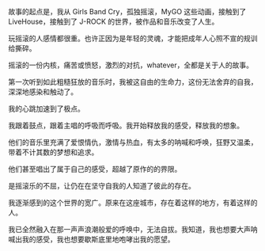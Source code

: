 故事的起点是，我从 Girls Band Cry，孤独摇滚，MyGO 这些动画，接触到了 LiveHouse，接触到了 J-ROCK 的世界，被作品和音乐改变了人生。

玩摇滚的人感情都很重。也许正因为是年轻的灵魂，才能把成年人心照不宣的规训给撕碎。

摇滚的一份内核，痛苦或愤怒，激烈的对抗，whatever，全都是关于人的故事。

第一次听到如此粗糙狂放的音乐时，我被这自由的生命力，这份无法舍弃的自我，深深地感染和触动了。

我的心跳加速到了极点。

我跟着鼓点，跟着主唱的呼吸而呼吸。我开始释放我的感受，释放我的想象。

他们的音乐里充满了爱恨情仇，激情与热血，有太多的呐喊和呼唤，狂野又温柔，带着不计其数的梦想和追求。

他们甚至唱出了属于自己的感受，超越了原作的的界限。

是摇滚乐的不屈，让仍在在坚守自我的人知道了彼此的存在。

我逐渐感到的这个世界的宽广。原来在这座城市，存在着这样的地方，有着这样的人。

我已全然融入在那一声声浪潮般爱的呼唤中，无法自拔。我知道，我也想要大声呐喊出我的感受，我也想要歇斯底里地咆哮出我的愿望。
